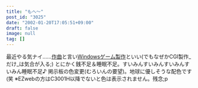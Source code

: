```yaml
---
title: "もへ～"
post_id: "3025"
date: "2002-01-20T17:05:51+09:00"
draft: false
image: null
tag: []
---
```



最近やる気ナイ……[作曲](/category/products/musics)と言い[Windowsゲーム製作](/category/products/apps)といい(でもなぜかCGI製作_だけ_は気合が入る;) とにかく銭不足＆睡眠不足。すいみんすいみんすいみんすいみん睡眠不足♪  掲示板の色変更(むろいんの要望)。地球に優しそうな配色です(笑 ※EZwebの方はC3001H以降でないと色は表示されません。残念;p
